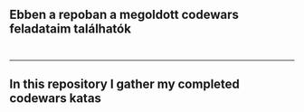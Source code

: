 ## Ebben a repoban a megoldott codewars feladataim találhatók <br><br>

---

## In this repository I gather my completed codewars katas
